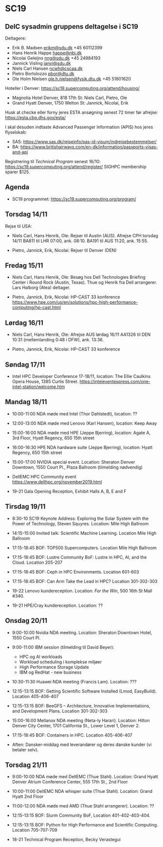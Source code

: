 # SC19

DeIC sysadmin gruppens deltagelse i SC19
----------------------------------------

Deltagere:

* Erik B. Madsen <erikm@sdu.dk> +45 60112399
* Hans Henrik Happe <happe@nbi.dk>
* Nicolai Geleijns <nng@sdu.dk> +45 24984193
* Jannick Visling <janvi@sdu.dk>
* Niels Carl Hansen <ncwh@cscaa.dk>
* Pietro Bortolozzo <pbor@dtu.dk>
* Ole Holm Nielsen <ole.h.nielsen@fysik.dtu.dk> +45 51801620

Hoteller i Denver: https://sc19.supercomputing.org/attend/housing/

* Magnolia Hotel Denver, 818 17th St: Niels Carl, Pietro, Ole
* Grand Hyatt Denver, 1750 Welton St: Jannick, Nicolai, Erik


Husk at checke eller forny jeres ESTA ansøgning senest 72 timer før afrejse: https://esta.cbp.dhs.gov/esta/

I skal desuden indtaste Advanced Passenger Information (APIS) hos jeres flyselskab:

* SAS: https://www.sas.dk/rejseinfo/pas-id-visum/indrejsebestemmelser/
* BA: https://www.britishairways.com/en-dk/information/passports-visas-and-api

Registrering til *Technical Program* senest 16/10: https://sc19.supercomputing.org/attend/register/
SIGHPC membership sparer $125.

Agenda
------

* SC19 programmet: https://sc19.supercomputing.org/program/

Torsdag 14/11
-------------

Rejse til USA:

* Niels Carl, Hans Henrik, Ole: Rejser til Austin (AUS).
Afrejse CPH torsdag 14/11 BA811 til LHR 07:00, ank. 08:10.  BA191 til AUS 11:20, ank. 15:55.

* Pietro, Jannick, Erik, Nicolai: Rejser til Denver (DEN)

Fredag 15/11
------------

* Niels Carl, Hans Henrik, Ole:
Besøg hos Dell Technologies Briefing Center i Round Rock (Austin, Texas).
Thue og Henrik fra Dell arrangerer.
Lars Halborg (Atea) deltager.

* Pietro, Jannick, Erik, Nicolai: 
HP-CAST 33 konference
https://www.hpe.com/us/en/solutions/hpc-high-performance-computing/hp-cast.html

Lørdag 16/11
------------

* Niels Carl, Hans Henrik, Ole:
Afrejse AUS lørdag 16/11 AA1326 til DEN 10:31 (mellemlanding 0:48 i DFW), ank.  13:36. 

* Pietro, Jannick, Erik, Nicolai: 
HP-CAST 33 konference 

Søndag 17/11
------------

* Intel HPC Developer Conference 17-18/11, location: The Ellie Caulkins Opera House, 1385 Curtis Street.
https://inteleventexpress.com/one-intel-station/welcome.htm

Mandag 18/11
------------

* 10:00-11:00 NDA møde med Intel (Thor Dahlstedt), location: ??

* 12:00-13:00 NDA møde med Lenovo (Karl Hansen), location: Keep Away

* 15:00-16:00 NDA møde med HPE (Jeppe Bjerring), location: Agate A, 3rd Floor, Hyatt Regency, 650 15th street

* 16:00-16:30 HPE NDA hardware suite (Jeppe Bjerring), location: Hyatt Regency, 650 15th street

* 15:00-17:00 NVIDIA special event. Location: Sheraton Denver Downtown, 1550 Court Pl., Plaza Ballroom (tilmelding nødvendig)

* DellEMC HPC Community event
https://www.dellhpc.org/november2019.html

* 19-21 Gala Opening Reception, Exhibit Halls A, B, E and F

Tirsdag 19/11
-------------

* 8:30-10 SC19 Keynote Address: Exploring the Solar System with the Power of Technology, Steven Squyres. Location: Mile High Ballroom

* 14:15-15:00 Invited talk: Scientific Machine Learning. Location Mile High Ballroom

* 17:15-18:45 BOF: TOP500 Supercomputers. Location Mile High Ballroom

* 17:15-18:45 BOF: Lustre Community BoF: Lustre in HPC, AI, and the Cloud. Location 205-207

* 17:15-18:45 BOF: Ceph in HPC Environments. Location 601-603

* 17:15-18:45 BOF: Can Arm Take the Lead in HPC? Location 301-302-303

* 19-22 Lenovo kundereception. Location: *For the Win*, 500 16th St Mall #340.

* 19-21 HPE/Cray kundereception. Location: ??

Onsdag 20/11
------------

* 9:00-10:00 Nvidia NDA meeting. Location: Sheraton Downtown Hotel, 1550 Court Pl.

* 9:00-11:00 IBM session (tilmelding til David Beyer):

  * HPC og AI workloads
  * Workload scheduling i komplekse miljøer
  * High Performance Storage Update
  * IBM og RedHat - new business

* 10:30-11:30 Huawei NDA meeting (Francis Lam). Location: ???

* 12:15-13:15 BOF: Getting Scientific Software Installed (Lmod, EasyBuild). Location 405-406-407

* 12:15-13:15 BOF: BeeGFS – Architecture, Innovative Implementations, and Development Plans. Location 301-302-303

* 15:00-16:00 Mellanox NDA meeting (Neta-ly Harari). Location: Hilton Denver City Center, 1701 California St., Lower Level 1, Denver 2.

* 17:15-18:45 BOF: Containers in HPC. Location 405-406-407

* Aften: Dansker-middag med leverandører og deres danske kunder (vi betaler selv).

Torsdag 21/11
-------------

* 9:00-10:00 NDA møde med DellEMC (Thue Stahl). Location: Grand Hyatt Denver Atrium Conference Center, 555 17th St., 2nd Floor

* 10:00-11:00 DellEMC NDA whisper suite (Thue Stahl). Location: Grand Hyatt 2nd Floor

* 11:00-12:00 NDA møde med AMD (Thue Stahl arrangerer). Location: ??

* 12:15-13:15 BOF: Slurm Community BoF, Location 401-402-403-404.

* 12:15-13:15 BOF: Python for High Performance and Scientific Computing. Location 705-707-709

* 18-21 Technical Program Reception, Becky Verastegui
